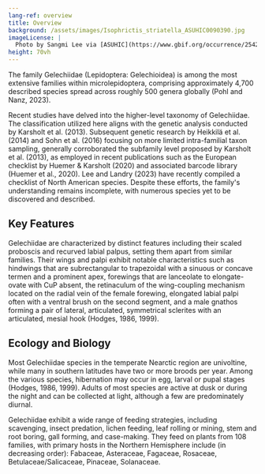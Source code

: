 ```yaml
---
lang-ref: overview
title: Overview
background: /assets/images/Isophrictis_striatella_ASUHIC0090390.jpg
imageLicense: |
  Photo by Sangmi Lee via [ASUHIC](https://www.gbif.org/occurrence/2542961803)
height: 70vh
---
```



The family Gelechiidae (Lepidoptera: Gelechioidea) is among the most extensive families within microlepidoptera, comprising approximately 4,700 described species spread across roughly 500 genera globally (Pohl and Nanz, 2023). 

Recent studies have delved into the higher-level taxonomy of Gelechiidae. The classification utilized here aligns with the genetic analysis conducted by Karsholt et al. (2013). Subsequent genetic research by Heikkilä et al. (2014) and Sohn et al. (2016) focusing on more limited intra-familial taxon sampling,  generally corroborated the subfamily level proposed by Karsholt et al. (2013), as employed in recent publications such as the European checklist by Huemer & Karsholt (2020) and associated barcode library (Huemer et al., 2020). Lee and Landry (2023) have recently compiled a checklist of North American species. Despite these efforts, the family's understanding remains incomplete, with numerous species yet to be discovered and described.

## Key Features
Gelechiidae are characterized by distinct features including their scaled proboscis and recurved labial palpus, setting them apart from similar families. Their wings and palpi exhibit notable characteristics such as hindwings that are subrectangular to trapezoidal with a sinuous or concave termen and a prominent apex, forewings that are lanceolate to elongate-ovate with CuP absent, the retinaculum of the wing-coupling mechanism located on the radial vein of the female forewing, elongated labial palpi often with a ventral brush on the second segment, and a male gnathos forming a pair of lateral, articulated, symmetrical sclerites with an articulated, mesial hook (Hodges, 1986, 1999).

## Ecology and Biology
Most Gelechiidae species in the temperate Nearctic region are univoltine, while many in southern latitudes have two or more broods per year. Among the various species, hibernation may occur in egg, larval or pupal stages (Hodges, 1986, 1999). Adults of most species are active at dusk or during the night and can be collected at light, although a few are predominately diurnal. 

Gelechiidae exhibit a wide range of feeding strategies, including scavenging, insect predation, lichen feeding, leaf rolling or mining, stem and root boring, gall forming, and case-making. They feed on plants from 108 families, with primary hosts in the Northern Hemisphere include (in decreasing order): Fabaceae, Asteraceae, Fagaceae, Rosaceae, Betulaceae/Salicaceae, Pinaceae, Solanaceae.